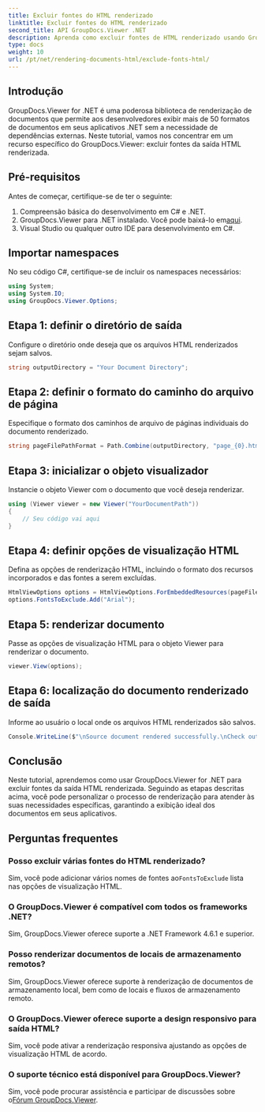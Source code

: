 ```yaml
---
title: Excluir fontes do HTML renderizado
linktitle: Excluir fontes do HTML renderizado
second_title: API GroupDocs.Viewer .NET
description: Aprenda como excluir fontes de HTML renderizado usando GroupDocs.Viewer for .NET. Siga este guia passo a passo para uma exibição perfeita de documentos.
type: docs
weight: 10
url: /pt/net/rendering-documents-html/exclude-fonts-html/
---
```

## Introdução
GroupDocs.Viewer for .NET é uma poderosa biblioteca de renderização de documentos que permite aos desenvolvedores exibir mais de 50 formatos de documentos em seus aplicativos .NET sem a necessidade de dependências externas. Neste tutorial, vamos nos concentrar em um recurso específico do GroupDocs.Viewer: excluir fontes da saída HTML renderizada. 
## Pré-requisitos
Antes de começar, certifique-se de ter o seguinte:
1. Compreensão básica do desenvolvimento em C# e .NET.
2.  GroupDocs.Viewer para .NET instalado. Você pode baixá-lo em[aqui](https://releases.groupdocs.com/viewer/net/).
3. Visual Studio ou qualquer outro IDE para desenvolvimento em C#.

## Importar namespaces
No seu código C#, certifique-se de incluir os namespaces necessários:
```csharp
using System;
using System.IO;
using GroupDocs.Viewer.Options;
```

## Etapa 1: definir o diretório de saída
Configure o diretório onde deseja que os arquivos HTML renderizados sejam salvos.
```csharp
string outputDirectory = "Your Document Directory";
```
## Etapa 2: definir o formato do caminho do arquivo de página
Especifique o formato dos caminhos de arquivo de páginas individuais do documento renderizado.
```csharp
string pageFilePathFormat = Path.Combine(outputDirectory, "page_{0}.html");
```
## Etapa 3: inicializar o objeto visualizador
Instancie o objeto Viewer com o documento que você deseja renderizar.
```csharp
using (Viewer viewer = new Viewer("YourDocumentPath"))
{
    // Seu código vai aqui
}
```
## Etapa 4: definir opções de visualização HTML
Defina as opções de renderização HTML, incluindo o formato dos recursos incorporados e das fontes a serem excluídas.
```csharp
HtmlViewOptions options = HtmlViewOptions.ForEmbeddedResources(pageFilePathFormat);
options.FontsToExclude.Add("Arial");
```
## Etapa 5: renderizar documento
Passe as opções de visualização HTML para o objeto Viewer para renderizar o documento.
```csharp
viewer.View(options);
```
## Etapa 6: localização do documento renderizado de saída
Informe ao usuário o local onde os arquivos HTML renderizados são salvos.
```csharp
Console.WriteLine($"\nSource document rendered successfully.\nCheck output in {outputDirectory}.");
```

## Conclusão
Neste tutorial, aprendemos como usar GroupDocs.Viewer for .NET para excluir fontes da saída HTML renderizada. Seguindo as etapas descritas acima, você pode personalizar o processo de renderização para atender às suas necessidades específicas, garantindo a exibição ideal dos documentos em seus aplicativos.
## Perguntas frequentes
### Posso excluir várias fontes do HTML renderizado?
 Sim, você pode adicionar vários nomes de fontes ao`FontsToExclude` lista nas opções de visualização HTML.
### O GroupDocs.Viewer é compatível com todos os frameworks .NET?
Sim, GroupDocs.Viewer oferece suporte a .NET Framework 4.6.1 e superior.
### Posso renderizar documentos de locais de armazenamento remotos?
Sim, GroupDocs.Viewer oferece suporte à renderização de documentos de armazenamento local, bem como de locais e fluxos de armazenamento remoto.
### O GroupDocs.Viewer oferece suporte a design responsivo para saída HTML?
Sim, você pode ativar a renderização responsiva ajustando as opções de visualização HTML de acordo.
### O suporte técnico está disponível para GroupDocs.Viewer?
 Sim, você pode procurar assistência e participar de discussões sobre o[Fórum GroupDocs.Viewer](https://forum.groupdocs.com/c/viewer/9).